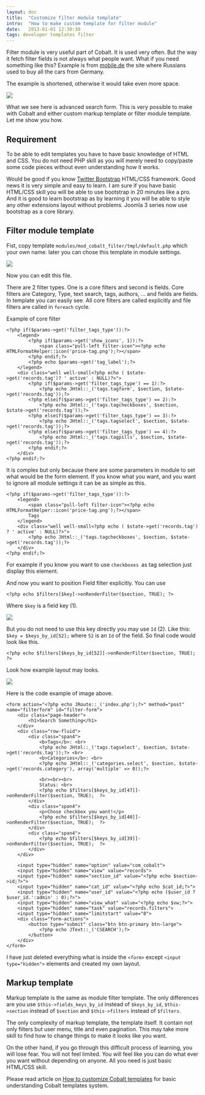 ```yaml
---
layout: doc
title:  "Customize filter module template"
intro:  "How to make custom template for filter module"
date:   2013-01-01 12:30:30
tags: developer templates filter
---
```


Filter module is very useful part of Cobalt. It is used very often. But the way it fetch filter fields is not always what people want.  What if you need something like this? Example is from [mobile.de](http://www.mobile.de) the site where Russians used to buy all the cars from Germany.

The example is shortened, otherwise it would take even more space.

![](/assets/img/screenshots/filter_example.png)

What we see here is advanced search form. This is very possible to make with Cobalt and either custom  markup template or filter module template. Let me show you how.

## Requirement

To be able to edit templates you have to have basic knowledge of HTML and CSS. You do not need PHP skill as you will merely need to copy/paste some code pieces without even understanding how it works. 

Would be good if you know [Twitter Bootstrap](http://twitter.github.io/bootstrap/index.html) HTML/CSS framework. Good news it is very simple and easy to learn. I am sure if you have basic HTML/CSS skill you will be able to use bootstrap in 20 minutes like a pro. And it is good to learn bootstrap as by learning it you will be able to style any other extensions layout without problems. Joomla 3 series now use bootstrap as a core library.

## Filter module template

Fist, copy template `modules/mod_cobalt_filter/tmpl/default.php` which your own name. later you can chose this template in module settings.

![](/assets/img/screenshots/filtermoduletemplate.png)

Now you can edit this file. 

There are 2 filter types. One is a core filters and second is fields. Core filters are Category, Type, text search, tags, authors, ... and fields are fields. In template you can easily see. All core filters are called explicitly and file filters are called in `foreach` cycle. 

Example of core filter 

	<?php if($params->get('filter_tags_type')):?>
		<legend>
			<?php if($params->get('show_icons', 1)):?>
				<span class="pull-left filter-icon"><?php echo HTMLFormatHelper::icon('price-tag.png');?></span>
			<?php endif;?>
			<?php echo $params->get('tag_label');?>
		</legend>
		<div class="well well-small<?php echo ( $state->get('records.tag')? ' active' : NULL)?>">
			<?php if($params->get('filter_tags_type') == 1):?>
				<?php echo JHtml::_('tags.tagform', $section, $state->get('records.tag'));?>
			<?php elseif($params->get('filter_tags_type') == 2):?>
				<?php echo JHtml::_('tags.tagcheckboxes', $section, $state->get('records.tag'));?>
			<?php elseif($params->get('filter_tags_type') == 3):?>
				<?php echo JHtml::_('tags.tagselect', $section, $state->get('records.tag'));?>
			<?php elseif($params->get('filter_tags_type') == 4):?>
				<?php echo JHtml::_('tags.tagpills', $section, $state->get('records.tag'));?>
			<?php endif;?>
		</div>
	<?php endif;?>

It is complex but only because there are some parameters in module to set what would be the form element. If you know what you want, and you want to ignore all module settings it can be as simple as this.

	<?php if($params->get('filter_tags_type')):?>
		<legend>
			<span class="pull-left filter-icon"><?php echo HTMLFormatHelper::icon('price-tag.png');?></span>
			Tags
		</legend>
		<div class="well well-small<?php echo ( $state->get('records.tag') ? ' active' : NULL)?>">
			<?php echo JHtml::_('tags.tagcheckboxes', $section, $state->get('records.tag'));?>
		</div>
	<?php endif;?>

For example if you know you want to use `checkboxes `as tag selection just display this element.

And now you want to position Field filter explicitly. You can use

	<?php echo $filters[$key]->onRenderFilter($section, TRUE); ?>

Where `$key` is a field key (1).

![](/assets/img/screenshots/typeandid.png)

But you do not need to use this key directly you may use `Id` (2). Like this: `$key = $keys_by_id[52];` where `52` is an `Id` of the field. So final code would look like this.

	<?php echo $filters[$keys_by_id[52]]->onRenderFilter($section, TRUE); ?>

Look how example layout may looks.

![](/assets/img/screenshots/templateexample.png)

Here is the code example of image above.

	<form action="<?php echo JRoute::_('index.php');?>" method="post" name="filterform" id="filter-form">
		<div class="page-header">
			<h1>Search Something</h1>
		</div>
		<div class="row-fluid">
			<div class="span4">
				<b>Tags</b>: <br>
				<?php echo JHtml::_('tags.tagselect', $section, $state->get('records.tag'));?> <br>
				<b>Categories</b>: <br>
				<?php echo JHtml::_('categories.select', $section, $state->get('records.category'), array('multiple' => 0));?>
	
				<br><br><br>
				Status: <br>
				<?php echo $filters[$keys_by_id[47]]->onRenderFilter($section, TRUE);  ?>
			</div>
			<div class="span4">
				<p>Chose checkbox you want!</p>
				<?php echo $filters[$keys_by_id[40]]->onRenderFilter($section, TRUE);  ?>
			</div>
			<div class="span4">
				<?php echo $filters[$keys_by_id[39]]->onRenderFilter($section, TRUE);  ?>
			</div>
		</div>
	
		<input type="hidden" name="option" value="com_cobalt">
		<input type="hidden" name="view" value="records">
		<input type="hidden" name="section_id" value="<?php echo $section->id;?>">
		<input type="hidden" name="cat_id" value="<?php echo $cat_id;?>">
		<input type="hidden" name="user_id" value="<?php echo ($user_id ? $user_id.':admin' : 0);?>">
		<input type="hidden" name="view_what" value="<?php echo $vw;?>">
		<input type="hidden" name="task" value="records.filters">
		<input type="hidden" name="limitstart" value="0">
		<div class="form-actions">
			<button type="submit" class="btn btn-primary btn-large">
				<?php echo JText::_('CSEARCH');?>
			</button>
		</div>
	</form>

I have just deleted everything what is inside the `<form>` except `<input type="hidden">` elements and created my own layout.

## Markup template

Markup template is the same as module filter template. The only differences are you use `$this->fields_keys_by_id` instead of `$keys_by_id`, `$this->section` instead of `$section` and `$this->filters` instead of `$filters`.

The only complexity of markup template, the template itself. It contain not only filters but user menu, title and even pagination. This may take more skill to find how to change things to make it looks like you want.

On the other hand, if you go through this difficult process of learning, you will lose fear. You will not feel limited. You will feel like you can do what ever you want without depending on anyone. All you need is just basic HTML/CSS skill.

Please read article on [How to customize Cobalt templates](/en/cobalt/custom-templates-general/) for basic understanding Cobalt templates system.